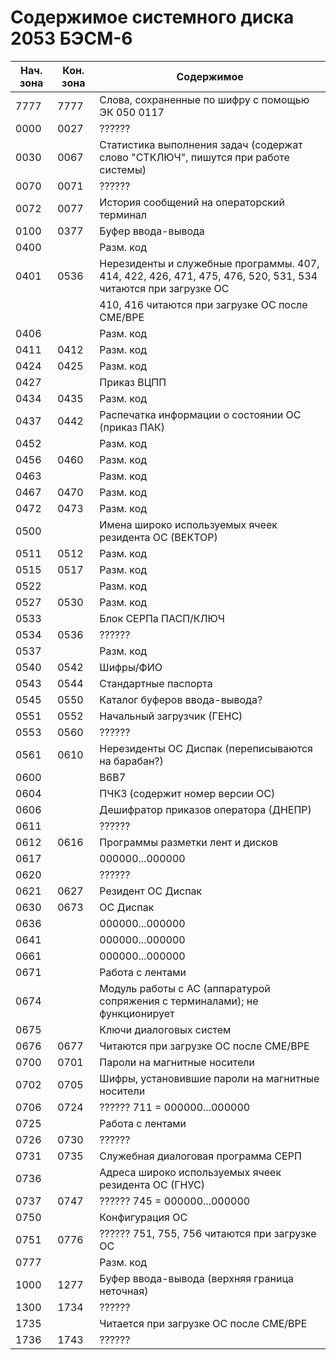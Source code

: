 # Содержимое системного диска 2053 БЭСМ-6
| Нач. зона | Кон. зона | Содержимое |
| --- | --- | --- |
| 7777 | 7777 | Слова, сохраненные по шифру с помощью ЭК 050 0117 |
| 0000 | 0027 | ??????
| 0030 | 0067 | Статистика выполнения задач (содержат слово "СТКЛЮЧ", пишутся при работе системы) |
| 0070 | 0071 | ?????? |
| 0072 | 0077 | История сообщений на операторский терминал |
| 0100 | 0377 | Буфер ввода-вывода |
| 0400 |      | Разм. код |
| 0401 | 0536 | Нерезиденты и служебные программы. 407, 414, 422, 426, 471, 475, 476, 520, 531, 534 читаются при загрузке ОС |
|      |      | 410, 416 читаются при загрузке ОС после СМЕ/ВРЕ |
| 0406 |      | Разм. код |
| 0411 | 0412 | Разм. код |
| 0424 | 0425 | Разм. код |
| 0427 |      | Приказ ВЦПП |
| 0434 | 0435 | Разм. код |
| 0437 | 0442 | Распечатка информации о состоянии ОС (приказ ПАК) |
| 0452 |      | Разм. код |
| 0456 | 0460 | Разм. код |
| 0463 |      | Разм. код |
| 0467 | 0470 | Разм. код |
| 0472 | 0473 | Разм. код |
| 0500 |      | Имена широко используемых ячеек резидента ОС (ВЕКТОР)  |
| 0511 | 0512 | Разм. код |
| 0515 | 0517 | Разм. код |
| 0522 |      | Разм. код |
| 0527 | 0530 | Разм. код |
| 0533 |      | Блок СЕРПа ПАСП/КЛЮЧ |
| 0534 | 0536 | ?????? |
| 0537 |      | Разм. код |
| 0540 | 0542 | Шифры/ФИО |
| 0543 | 0544 | Стандартные паспорта |
| 0545 | 0550 | Каталог буферов ввода-вывода? |
| 0551 | 0552 | Начальный загрузчик (ГЕНС) |
| 0553 | 0560 | ?????? |
| 0561 | 0610 | Нерезиденты ОС Диспак (переписываются на барабан?) |
| 0600 |      | В6В7 |
| 0604 |      | ПЧКЗ (содержит номер версии ОС) |
| 0606 |      | Дешифратор приказов оператора (ДНЕПР) |
| 0611 |      | ?????? |
| 0612 | 0616 | Программы разметки лент и дисков |
| 0617 |      | 000000...000000 |
| 0620 |      | ?????? |
| 0621 | 0627 | Резидент ОС Диспак |
| 0630 | 0673 | ОС Диспак |
| 0636 |      | 000000...000000 |
| 0641 |      | 000000...000000 |
| 0661 |      | 000000...000000 |
| 0671 |      | Работа с лентами |
| 0674 |      | Модуль работы с АС (аппаратурой сопряжения с терминалами); не функционирует |
| 0675 |      | Ключи диалоговых систем |
| 0676 | 0677 | Читаются при загрузке ОС после СМЕ/ВРЕ |
| 0700 | 0701 | Пароли на магнитные носители |
| 0702 | 0705 | Шифры, установившие пароли на магнитные носители |
| 0706 | 0724 | ?????? 711 = 000000...000000 |
| 0725 |      | Работа с лентами |
| 0726 | 0730 | ?????? |
| 0731 | 0735 | Служебная диалоговая программа СЕРП |
| 0736 |      | Адреса широко используемых ячеек резидента ОС (ГНУС) |
| 0737 | 0747 | ?????? 745 = 000000...000000 |
| 0750 |      | Конфигурация ОС |
| 0751 | 0776 | ?????? 751, 755, 756 читаются при загрузке ОС |
| 0777 |      | Разм. код |
| 1000 | 1277 | Буфер ввода-вывода (верхняя граница неточная) |
| 1300 | 1734 | ?????? |
| 1735 |      | Читается при загрузке ОС после СМЕ/ВРЕ |
| 1736 | 1743 | ?????? |
